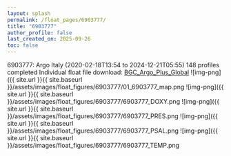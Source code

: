 ```yaml
---
layout: splash
permalink: /float_pages/6903777/
title: "6903777"
author_profile: false
last_created_on: 2025-09-26
toc: false
---
```

 
6903777: Argo Italy (2020-02-18T13:54 to 2024-12-21T05:55)
148 profiles completed
Individual float file download: [BGC_Argo_Plus_Global](https://ftp.soest.hawaii.edu/bgc_argo_plus/Individual_Floats/outliers_removed/6903777_Sprof_processed.nc)
![img-png]({{ site.url }}{{ site.baseurl }}/assets/images/float_figures/6903777/01_6903777_map.png
![img-png]({{ site.url }}{{ site.baseurl }}/assets/images/float_figures/6903777/6903777_DOXY.png
![img-png]({{ site.url }}{{ site.baseurl }}/assets/images/float_figures/6903777/6903777_PRES.png
![img-png]({{ site.url }}{{ site.baseurl }}/assets/images/float_figures/6903777/6903777_PSAL.png
![img-png]({{ site.url }}{{ site.baseurl }}/assets/images/float_figures/6903777/6903777_TEMP.png
